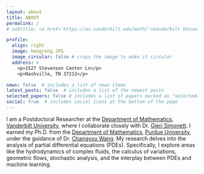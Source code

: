 ```yaml
---
layout: about
title: ABOUT
permalink: /
# subtitle: <a href='https://as.vanderbilt.edu/math/'>Vanderbilt University</a>. Address. Contacts. Moto. Etc.

profile:
  align: right
  image: hengrong.JPG
  image_circular: false # crops the image to make it circular
  address: >
    <p>1527 Stevenson Center Ln</p>
    <p>Nashville, TN 37212</p>

news: false  # includes a list of news items
latest_posts: false  # includes a list of the newest posts
selected_papers: false # includes a list of papers marked as "selected={true}"
social: true  # includes social icons at the bottom of the page
---
```

I am a Postdoctoral Researcher at the [Department of Mathematics](https://as.vanderbilt.edu/math/), [Vanderbilt University](https://as.vanderbilt.edu/math/), where I collaborate closely with Dr. [Gieri Simonett](https://math.vanderbilt.edu/simoneg/). I earned my Ph.D. from the [Department of Mathematics](https://www.math.purdue.edu/), [Purdue University](https://www.purdue.edu/), under the guidance of Dr. [Changyou Wang](https://www.math.purdue.edu/~wang2482/). My research delves into the analysis of partial differential equations (PDEs). Specifically, I explore areas like the hydrodynamics of complex fluids, the calculus of variations, geometric flows, stochastic analysis, and the interplay between PDEs and machine learning.

